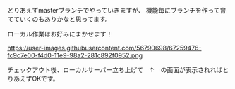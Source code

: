 とりあえずmasterブランチでやっていきますが、
機能毎にブランチを作って育てていくのもありかなと思ってます。

ローカル作業はお好みにまかせます！

https://user-images.githubusercontent.com/56790698/67259476-fc9c7e00-f4d0-11e9-98a2-281c892f0952.png

チェックアウト後、ローカルサーバー立ち上げて　↑　の画面が表示されればとりあえずOKです。
